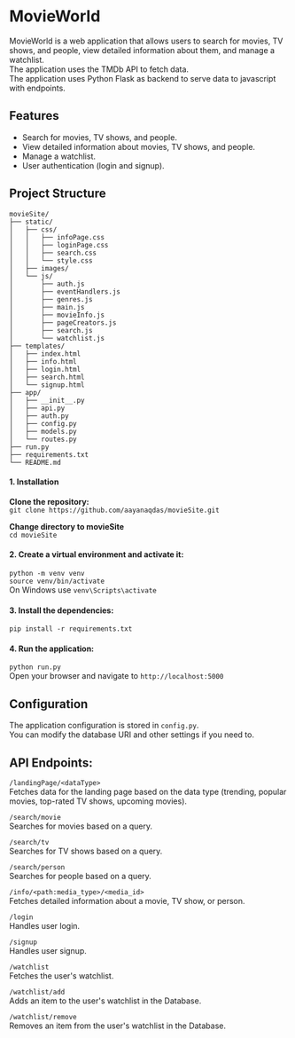 # MovieWorld

MovieWorld is a web application that allows users to search for movies, TV shows, and people, view detailed information about them, and manage a watchlist.  
The application uses the TMDb API to fetch data.  
The application uses Python Flask as backend to serve data to javascript with endpoints.

## Features

- Search for movies, TV shows, and people.
- View detailed information about movies, TV shows, and people.
- Manage a watchlist.
- User authentication (login and signup).

## Project Structure

```
movieSite/
├── static/
│   ├── css/
│   │   ├── infoPage.css
│   │   ├── loginPage.css
│   │   ├── search.css
│   │   └── style.css
│   ├── images/
│   └── js/
│       ├── auth.js
│       ├── eventHandlers.js
│       ├── genres.js
│       ├── main.js
│       ├── movieInfo.js
│       ├── pageCreators.js
│       ├── search.js
│       └── watchlist.js
├── templates/
│   ├── index.html
│   ├── info.html
│   ├── login.html
│   ├── search.html
│   └── signup.html
├── app/
│   ├── __init__.py
│   ├── api.py
│   ├── auth.py
│   ├── config.py
│   ├── models.py
│   └── routes.py
├── run.py
├── requirements.txt
└── README.md
```

#### 1. Installation

**Clone the repository:**  
`git clone https://github.com/aayanaqdas/movieSite.git`

**Change directory to movieSite**  
`cd movieSite`

#### 2. Create a virtual environment and activate it:

`python -m venv venv`  
`source venv/bin/activate`  
On Windows use `venv\Scripts\activate`

#### 3. Install the dependencies:

`pip install -r requirements.txt`

#### 4. Run the application:

`python run.py`  
Open your browser and navigate to `http://localhost:5000`

## Configuration

The application configuration is stored in `config.py`.  
You can modify the database URI and other settings if you need to.

## API Endpoints:

`/landingPage/<dataType>`  
Fetches data for the landing page based on the data type (trending, popular movies, top-rated TV shows, upcoming movies).

`/search/movie`  
Searches for movies based on a query.

`/search/tv`  
Searches for TV shows based on a query.

`/search/person`  
Searches for people based on a query.

`/info/<path:media_type>/<media_id>`  
Fetches detailed information about a movie, TV show, or person.

`/login`  
Handles user login.

`/signup`  
Handles user signup.

`/watchlist`  
Fetches the user's watchlist.

`/watchlist/add`  
Adds an item to the user's watchlist in the Database.

`/watchlist/remove`  
Removes an item from the user's watchlist in the Database.

